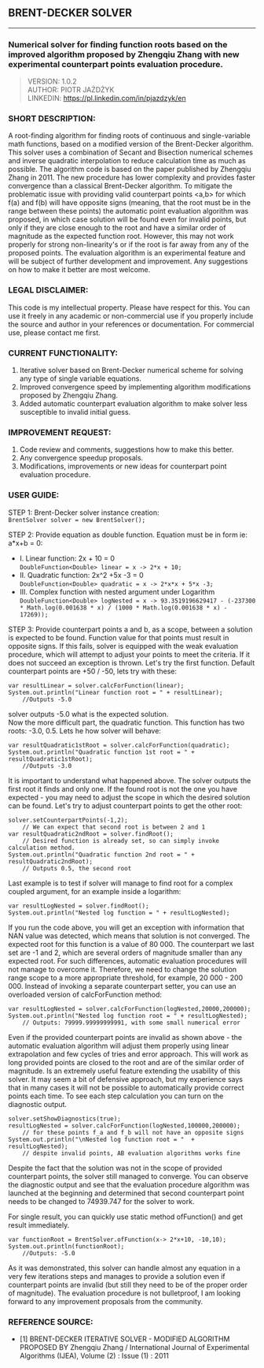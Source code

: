 ## BRENT-DECKER SOLVER

---

### Numerical solver for finding function roots based on the improved algorithm proposed by Zhengqiu Zhang with new experimental counterpart points evaluation procedure.

> VERSION: 1.0.2 <br>
> AUTHOR: PIOTR JAŻDŻYK <br>
> LINKEDIN: https://pl.linkedin.com/in/pjazdzyk/en <br>

### SHORT DESCRIPTION:

A root-finding algorithm for finding roots of continuous and single-variable math functions, based on a modified version of the Brent-Decker algorithm.
This solver uses a combination of Secant and Bisection numerical schemes and inverse quadratic interpolation to reduce calculation time as much as possible. 
The algorithm code is based on the paper published by Zhengqiu Zhang in 2011. The new procedure has lower complexity and provides faster convergence than a classical 
Brent-Decker algorithm. 
To mitigate the problematic issue with providing valid counterpart points <a,b> for which f(a) and f(b) will have opposite signs (meaning, that the root must be in the range between these points) the
automatic point evaluation algorithm was proposed, in which case solution will be found even for invalid points, but only if they
are close enough to the root and have a similar order of magnitude as the expected function root. However, this may not work
properly for strong non-linearity's or if the root is far away from any of the proposed points. The evaluation algorithm is an experimental
feature and will be subject of further development and improvement. Any suggestions on how to make it better are most welcome.

### LEGAL DISCLAIMER:

This code is my intellectual property. Please have respect for this. You can use it freely in any academic or
non-commercial use if you
properly include the source and author in your references or documentation. For commercial use, please contact me first.

### CURRENT FUNCTIONALITY:

1. Iterative solver based on Brent-Decker numerical scheme for solving any type of single variable equations.
2. Improved convergence speed by implementing algorithm modifications proposed by Zhengqiu Zhang.
3. Added automatic counterpart evaluation algorithm to make solver less susceptible to invalid initial guess.

### IMPROVEMENT REQUEST:

1. Code review and comments, suggestions how to make this better.
2. Any convergence speedup proposals.
3. Modifications, improvements or new ideas for counterpart point evaluation procedure.

### USER GUIDE:

STEP 1: Brent-Decker solver instance creation:<br>
```BrentSolver solver = new BrentSolver();```

STEP 2: Provide equation as double function. Equation must be in form ie: a*x+b = 0:<br>

* I. Linear function: 2x + 10 = 0 <br>
  ```DoubleFunction<Double> linear = x -> 2*x + 10;```<br>
* II. Quadratic function: 2x^2 +5x -3 = 0 <br>
  ```DoubleFunction<Double> quadratic = x -> 2*x*x + 5*x -3;```
* III. Complex function with nested argument under Logarithm <br>
  ```DoubleFunction<Double> logNested = x -> 93.3519196629417 - (-237300 * Math.log(0.001638 * x) / (1000 * Math.log(0.001638 * x) - 17269));```

STEP 3: Provide counterpart points a and b, as a scope, between a solution is expected to be found.
Function value for that points must result in opposite signs. If this fails, solver is equipped with the weak evaluation
procedure,
which will attempt to adjust your points to meet the criteria. If it does not succeed an exception is thrown.
Let's try the first function. Default counterpart points are +50 / -50, lets try with these:

```
var resultLinear = solver.calcForFunction(linear);
System.out.println("Linear function root = " + resultLinear);    
    //Outputs -5.0 
```

solver outputs -5.0 what is the expected solution.<br>
Now the more difficult part, the quadratic function. This function has two roots: -3.0, 0.5. Lets he how solver will
behave:

```
var resultQuadratic1stRoot = solver.calcForFunction(quadratic);
System.out.println("Quadratic function 1st root = " + resultQuadratic1stRoot);  
    //Outputs -3.0
```

It is important to understand what happened above. The solver outputs the first root it finds and only one.
If the found root is not the one you have expected - you may need to adjust the scope in which the desired solution can
be found.
Let's try to adjust counterpart points to get the other root:

```
solver.setCounterpartPoints(-1,2);                                              
    // We can expect that second root is between 2 and 1
var resultQuadratic2ndRoot = solver.findRoot();                                 
    // Desired function is already set, so can simply invoke calculation method.
System.out.println("Quadratic function 2nd root = " + resultQuadratic2ndRoot);  
    // Outputs 0.5, the second root
```

Last example is to test if solver will manage to find root for a complex coupled argument, for an example inside a
logarithm:

```
var resultLogNested = solver.findRoot();
System.out.println("Nested log function = " + resultLogNested);
```

If you run the code above, you will get an exception with information that NAN value was detected, which means that
solution is not converged.
The expected root for this function is a value of 80 000. The counterpart we last set are -1 and 2, which are several
orders of magnitude
smaller than any expected root. For such differences, automatic evaluation procedures will not manage to overcome it.
Therefore,
we need to change the solution range scope to a more appropriate threshold, for example, 20 000 - 200 000. Instead of
invoking
a separate counterpart setter, you can use an overloaded version of calcForFunction method:

```
var resultLogNested = solver.calcForFunction(logNested,20000,200000);
System.out.println("Nested log function root = " + resultLogNested);   
    // Outputs: 79999.99999999991, with some small numerical error
```

Even if the provided counterpart points are invalid as shown above - the automatic evaluation algorithm will adjust them
properly using linear extrapolation and
few cycles of tries and error approach. This will work as long provided points are closed to the root and are of the
similar order of magnitude.
Is an extremely useful feature extending the usability of this solver. It may seem a bit of defensive approach, but my
experience says that in many cases
it will not be possible to automatically provide correct points each time.
To see each step calculation you can turn on the diagnostic output.

```
solver.setShowDiagnostics(true);                                
resultLogNested = solver.calcForFunction(logNested,100000,200000);        
    // for these points f_a and f_b will not have an opposite signs                        
System.out.println("\nNested log function root = "  + resultLogNested);   
    // despite invalid points, AB evaluation algorithms works fine
```

Despite the fact that the solution was not in the scope of provided counterpart points, the solver still managed to
converge.
You can observe the diagnostic output and see that the evaluation procedure algorithm was launched at the beginning and
determined
that second counterpart point needs to be changed to 74939.747 for the solver to work.

For single result, you can quickly use static method ofFunction() and get result immediately.

```
var functionRoot = BrentSolver.ofFunction(x-> 2*x+10, -10,10);
System.out.println(functionRoot);    
    //Outputs: -5.0
```

As it was demonstrated, this solver can handle almost any equation in a very few iterations steps and manages to
provide a solution even if counterpart points are invalid (but still they need to be of the proper order of magnitude).
The evaluation procedure is not bulletproof, I am looking forward to any improvement proposals from the community.

### REFERENCE SOURCE:

* [1] BRENT-DECKER ITERATIVE SOLVER - MODIFIED ALGORITHM PROPOSED BY Zhengqiu Zhang / International Journal of
  Experimental Algorithms (IJEA), Volume (2) : Issue (1) : 2011

